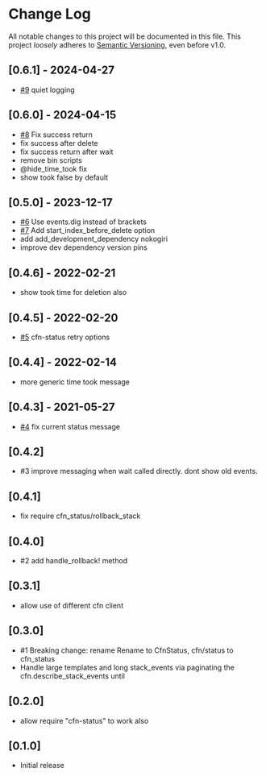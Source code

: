 # Change Log

All notable changes to this project will be documented in this file.
This project *loosely* adheres to [Semantic Versioning](http://semver.org/), even before v1.0.

## [0.6.1] - 2024-04-27
- [#9](https://github.com/tongueroo/cfn-status/pull/9) quiet logging

## [0.6.0] - 2024-04-15
- [#8](https://github.com/tongueroo/cfn-status/pull/8) Fix success return
- fix success after delete
- fix success return after wait
- remove bin scripts
- @hide_time_took fix
- show took false by default

## [0.5.0] - 2023-12-17
- [#6](https://github.com/tongueroo/cfn-status/pull/6) Use events.dig instead of brackets
- [#7](https://github.com/tongueroo/cfn-status/pull/7) Add start_index_before_delete option
- add add_development_dependency nokogiri
- improve dev dependency version pins

## [0.4.6] - 2022-02-21
- show took time for deletion also

## [0.4.5] - 2022-02-20
- [#5](https://github.com/tongueroo/cfn-status/pull/5) cfn-status retry options

## [0.4.4] - 2022-02-14
- more generic time took message

## [0.4.3] - 2021-05-27
- [#4](https://github.com/tongueroo/cfn-status/pull/4) fix current status message

## [0.4.2]
- #3 improve messaging when wait called directly. dont show old events.

## [0.4.1]
- fix require cfn_status/rollback_stack

## [0.4.0]
- #2 add handle_rollback! method

## [0.3.1]
- allow use of different cfn client

## [0.3.0]
- #1 Breaking change: rename Rename to CfnStatus, cfn/status to cfn_status
- Handle large templates and long stack_events via paginating the cfn.describe_stack_events until

## [0.2.0]
- allow require "cfn-status" to work also

## [0.1.0]
- Initial release
